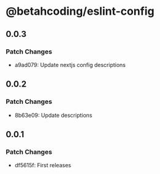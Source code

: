 # @betahcoding/eslint-config

## 0.0.3

### Patch Changes

- a9ad079: Update nextjs config descriptions

## 0.0.2

### Patch Changes

- 8b63e09: Update descriptions

## 0.0.1

### Patch Changes

- df5615f: First releases
